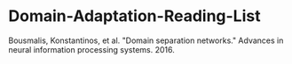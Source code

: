 # Domain-Adaptation-Reading-List
Bousmalis, Konstantinos, et al. "Domain separation networks." Advances in neural information processing systems. 2016.
